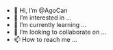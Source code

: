- 👋 Hi, I’m @AgoCan
- 👀 I’m interested in ...
- 🌱 I’m currently learning ...
- 💞️ I’m looking to collaborate on ...
- 📫 How to reach me ...

<!---
AgoCan/AgoCan is a ✨ special ✨ repository because its `README.md` (this file) appears on your GitHub profile.
You can click the Preview link to take a look at your changes.
--->
